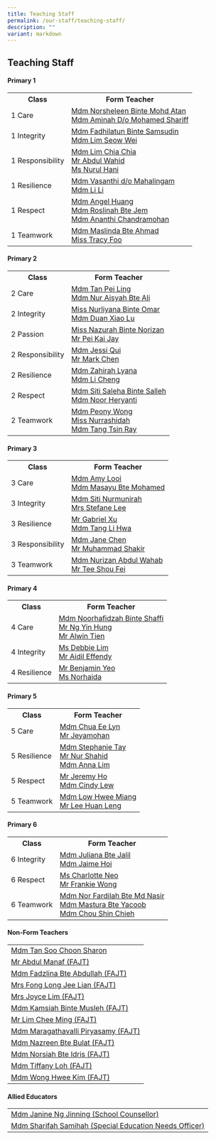 ```yaml
---
title: Teaching Staff
permalink: /our-staff/teaching-staff/
description: ""
variant: markdown
---
```

## **Teaching Staff**

####  Primary 1
<table style="width:100%">
  <tbody><tr>
    <th>Class</th>
    <th>Form Teacher</th>
  </tr>
  <tr>
    <td>1 Care</td>
    <td><a href="mailto:norsheleen_mohamed_atan@moe.edu.sg">Mdm Norsheleen Binte Mohd Atan</a><br>
		<a href="mailto:Aminah_Mohamed_Shariff@moe.edu.sg">Mdm Aminah D/o Mohamed Shariff</a></td>
  </tr>
  <tr>
    <td>1 Integrity</td>
    <td><a href="mailto:fadhilatun_samsudin@moe.edu.sg">Mdm Fadhilatun Binte Samsudin </a> <br>
		<a href="mailto:lim_seow_wei@moe.edu.sg">Mdm Lim Seow Wei</a></td>
  </tr>
	<tr>
    <td>1 Responsibility</td>
    <td><a href="mailto:lim_chia_chia@moe.edu.sg">Mdm Lim Chia Chia</a> <br>
		<a href="mailto:abdul_wahid_abdul_wahab@moe.edu.sg">Mr Abdul Wahid</a>
		 <br>
		<a href="mailto:nurul_hani_effandi@moe.edu.sg">Ms Nurul Hani</a></td>
  </tr>
	<tr>
    <td>1 Resilience</td>
    <td><a href="mailto:vasanthi_mahalinggam@moe.edu.sg">Mdm Vasanthi d/o Mahalingam </a><br>
		<a href="mailto:li_li_b@moe.edu.sg">Mdm Li Li</a></td>
  </tr>
	<tr>
    <td>1 Respect</td>
    <td><a href="mailto:Angel_Huang@schools.gov.sg">Mdm Angel Huang</a><br>
		<a href="mailto:roslinah_jem@moe.edu.sg">Mdm Roslinah Bte Jem</a>
		<br>
		<a href="mailto:ananthi_chandramohan@moe.edu.sg">Mdm Ananthi Chandramohan</a></td>
  </tr>
	<tr>
    <td>1 Teamwork</td>
    <td><a href="mailto:maslinda_ahmad@moe.edu.sg">Mdm Maslinda Bte Ahmad</a><br>
		<a href="mailto:foo_si_min@moe.edu.sg">Miss Tracy Foo</a></td>
  </tr>
</tbody></table>

####  Primary 2
<table style="width:100%">
  <tbody><tr>
    <th>Class</th>
    <th>Form Teacher</th>
  </tr>
  <tr>
    <td>2 Care</td>
    <td><a href="mailto:tan_pei_ling_a@moe.edu.sg">Mdm Tan Pei Ling</a> <br>
		<a href="mailto:nur_aisyah_ali@moe.edu.sg">Mdm Nur Aisyah Bte Ali</a></td>
  </tr>
  <tr>
    <td>2 Integrity</td>
    <td><a href="mailto:nurliyana_omar@moe.edu.sg">Miss Nurliyana Binte Omar</a> <br>
		<a href="mailto:duan_xiaolu@moe.edu.sg">Mdm Duan Xiao Lu</a></td>
  </tr>
		<tr>
    <td>2 Passion</td>
    <td><a href="mailto:nazurah_norizan@moe.edu.sg">Miss Nazurah Binte Norizan</a><br>
		<a href="mailto:peh_kai_jay@moe.edu.sg">Mr Pei Kai Jay</a></td>
  </tr>
	<tr>
    <td>2 Responsibility</td>
    <td><a href="mailto:qiu_jie_zhi@moe.edu.sg">Mdm Jessi Qui</a><br>
		<a href="mailto:chen_chuangan_mark@moe.edu.sg">Mr Mark Chen</a></td>
  </tr>
	<tr>
    <td>2 Resilience</td>
    <td><a href="mailto:zahirah_lyana_mohd_khir@moe.edu.sg">Mdm Zahirah Lyana</a><br>
		<a href="mailto:li_cheng@moe.edu.sg">Mdm Li Cheng </a></td>
  </tr>
		<tr>
    <td>2 Respect</td>
    <td><a href="mailto:siti_saleha_salleh_a@moe.edu.sg">Mdm Siti Saleha Binte Salleh</a><br>
		<a href="mailto:noor_heryanti_abdul_karim@moe.edu.sg">Mdm Noor Heryanti</a></td>
  </tr>
	<tr>
    <td>2 Teamwork</td>
    <td><a href="mailto:wong_mau_tan_peony@moe.edu.sg">Mdm Peony Wong</a><br>
		<a href="mailto:nurrashidah_norman@moe.edu.sg">Miss Nurrashidah</a><br>
		<a href="mailto:tang_tsin_ray@moe.edu.sg">Mdm Tang Tsin Ray</a></td>
  </tr>
</tbody></table>


####  Primary 3
<table style="width:100%">
  <tbody><tr>
    <th>Class</th>
    <th>Form Teacher</th>
  </tr>
  <tr>
    <td>3 Care </td>
    <td><a href="mailto:Loi_Yen_Fen_Amy@moe.edu.sg">Mdm Amy Looi</a><br>
			<a href="mailto:masayu_mohamed@moe.edu.sg">Mdm Masayu Bte Mohamed</a></td>
  </tr>
	<tr>
    <td>3 Integrity </td>
    <td><a href="mailto:Siti_Nurmunirah_mohd_Arsad@moe.edu.sg">Mdm Siti Nurmunirah </a><br>
			<a href="mailto:tan_hugue_hwan_stefane@moe.edu.sg">Mrs Stefane Lee</a></td>
  </tr>
	<tr>
    <td>3 Resilience</td>
    <td>	<a href="mailto:xu_wei_gabriel@moe.edu.sg">Mr Gabriel Xu</a><br>
			<a href="mailto:tang_li_hwa@moe.edu.sg">Mdm Tang Li Hwa </a>
		</td>
  </tr>
		<tr>
    <td>3 Responsibility</td>
    <td>	<a href="mailto:chen_chai_ying@moe.edu.sg">Mdm Jane Chen</a><br>
			<a href="mailto:Muhammad_Shakir_Sulaiman@moe.edu.sg">Mr Muhammad Shakir </a>
		</td>
  </tr>
		<tr>
    <td>3 Teamwork</td>
    <td>	<a href="mailto:nurizan_abdul_wahab@moe.edu.sg">Mdm Nurizan Abdul Wahab</a><br>
			<a href="mailto:tee_shou_fei@moe.edu.sg">Mr Tee Shou Fei </a>
		</td>
  </tr>
</tbody></table>

####  Primary 4
<table style="width:100%">
  <tbody><tr>
    <th>Class</th>
    <th>Form Teacher</th>
  </tr>
  <tr>
    <td>4 Care</td>
    <td><a href="mailto:noorhafidzah_shaffi@moe.edu.sg">Mdm Noorhafidzah Binte Shaffi </a><br>
		<a href="mailto:ng_yin_hung@moe.edu.sg">Mr Ng Yin Hung
			<br>
		</a><a href="mailto:alwin_tien_der_wei@moe.edu.sg">Mr Alwin Tien</a>
		</td>
  </tr>
		<tr>
    <td>4 Integrity</td>
    <td><a href="mailto:lim_lee_yong@moe.edu.sg">Ms Debbie Lim</a><br>
		<a href="mailto:Aidil_effendy_md_said@moe.edu.sg">Mr Aidil Effendy</a><br>
			</td>
  </tr>
	<tr>
    <td>4 Resilience</td>
    <td><a href="mailto:yeo_kim_chiau_benjamin@moe.edu.sg">Mr Benjamin Yeo </a><br>
		<a href="mailto:norhaida_kamaludin@moe.edu.sg">Ms Norhaida </a></td>
	</tr>
</tbody></table>

####  Primary 5
<table style="width:100%">
  <tbody><tr>
    <th>Class</th>
    <th>Form Teacher</th>
  </tr>
	 <tr>
    <td>5 Care</td>
    <td><a href="mailto:hoi_hui_yee_jaime@moe.edu.sg">Mdm Chua Ee Lyn </a><br>
		<a href="mailto:jeyamohan_ramasami@moe.edu.sg">Mr Jeyamohan</a><br>
  </td></tr>
	<tr>
    <td>5 Resilience</td>
    <td><a href="mailto:tay_wan_boon@moe.edu.sg">Mdm Stephanie Tay</a><br>
		<a href="mailto:nur_shahid_ahmad@moe.edu.sg">Mr Nur Shahid</a><br>
			<a href="mailto:anna_lim_lin_lin@moe.edu.sg">Mdm Anna Lim</a><br>
		</td>
  </tr>
	<tr>
    <td>5 Respect</td>
    <td><a href="mailto:ho_kwai_ming@moe.edu.sg">Mr Jeremy Ho</a><br>
		<a href="mailto:lew_nyet_mee@moe.edu.sg">Mdm Cindy Lew</a><br>
  </td></tr>
		<tr>
    <td>5 Teamwork</td>
    <td><a href="mailto:low_hwee_miang_a@moe.edu.sg">Mdm Low Hwee Miang</a><br>
		<a href="mailto:lee_huan_leng@moe.edu.sg">Mr Lee Huan Leng</a><br>
  </td></tr>
</tbody></table>

####  Primary 6
<table style="width:100%">
  <tbody><tr>
    <th>Class</th>
    <th>Form Teacher</th>
  </tr>
  <tr>
    <td>6 Integrity</td>
    <td><a href="mailto:juliana_jalil@moe.edu.sg">Mdm Juliana Bte Jalil</a><br>
		<a href="mailto:hoi_hui_yee_jaime@moe.edu.sgg">Mdm Jaime Hoi </a></td>
  </tr>
	<tr>
    <td>6 Respect</td>
    <td><a href="mailto:neo_jia_hwee@moe.edu.sg">Ms Charlotte Neo</a><br>
		<a href="mailto:wong_hoe_syan@moe.edu.sg">Mr Frankie Wong</a>
		</td></tr>
		<tr>
    <td>6 Teamwork</td>
    <td><a href="mailto:nor_fardilah_mohamed_nasir@moe.edu.sg">Mdm Nor Fardilah Bte Md Nasir</a> <br>
		<a href="mailto:Mastura_YAACOB@moe.edu.sg">Mdm Mastura Bte Yacoob</a><br>
		<a href="mailto:chou_shin_chieh@moe.edu.sg">Mdm Chou Shin Chieh</a></td>
  </tr>
</tbody></table>

####  Non-Form Teachers
<table style="width:100%">
  <tbody>
			<tr>
    <td><a href="mailto:tan_soon_choon@moe.edu.sg">Mdm Tan Soo Choon Sharon</a></td>
  </tr>
		<tr>
    <td><a href="mailto:ABDUL_MANAF_B_AHMAD_A@moe.edu.sg">Mr Abdul Manaf (FAJT)</a></td>
  </tr>
  <tr>
    <td><a href="mailto:fadzlina_abdullah@moe.edu.sg">Mdm Fadzlina Bte Abdullah (FAJT)</a></td>
  </tr>
		 <tr>
    <td><a href="mailto:long_jee_lian@moe.edu.sg">Mrs Fong Long Jee Lian (FAJT)</a></td>
  </tr>
		 <tr>
    <td><a href="mailto:Lim_Sheng_Yong_Joyce_B@moe.edu.sg">Mrs Joyce Lim (FAJT)</a></td>
  </tr>
	<tr>
    <td><a href="mailto:kamsiah_musleh@moe.edu.sg">Mdm Kamsiah Binte Musleh (FAJT)</a></td>
  </tr>
	<tr>
    <td><a href="mailto:lim_chee_ming@moe.edu.sg">Mr Lim Chee Ming (FAJT)</a></td>
  </tr>
		<tr>
    <td><a href="mailto:maragathavalli_piryasamy@moe.edu.sg">Mdm Maragathavalli Piryasamy (FAJT)</a></td>
  </tr>
		<tr>
    <td><a href="mailto:nazreen_bulat@moe.edu.sg">Mdm Nazreen Bte Bulat (FAJT)</a></td>
  </tr>
	<tr>
    <td><a href="mailto:norsiah_idris@moe.edu.sg">Mdm Norsiah Bte Idris (FAJT)</a></td>
  </tr>
		<tr>
    <td><a href="mailto:tiffany_loh@moe.edu.sg">Mdm Tiffany Loh (FAJT)</a></td>
  </tr>
	<tr>
    <td><a href="mailto:wong_hwee_kim@moe.edu.sg">Mdm Wong Hwee Kim (FAJT)</a></td>
  </tr>
</tbody></table>

####  Allied Educators
<table style="width:100%">
  <tbody>
		<tr>
    <td><a href="mailto:ng_jinning_janine@moe.edu.sg">Mdm Janine Ng Jinning (School Counsellor)</a></td>
  </tr>
	<tr>
    <td><a href="mailto:sharifah_samihah@moe.edu.sg">Mdm Sharifah Samihah (Special Education Needs Officer)</a></td>
  </tr>
</tbody></table>